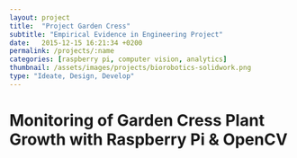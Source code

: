 ```yaml
---
layout: project
title:  "Project Garden Cress"
subtitle: "Empirical Evidence in Engineering Project"
date:   2015-12-15 16:21:34 +0200
permalink: /projects/:name
categories: [raspberry pi, computer vision, analytics]
thumbnail: /assets/images/projects/biorobotics-solidwork.png
type: "Ideate, Design, Develop"
---
```

# Monitoring of Garden Cress Plant Growth with Raspberry Pi & OpenCV

